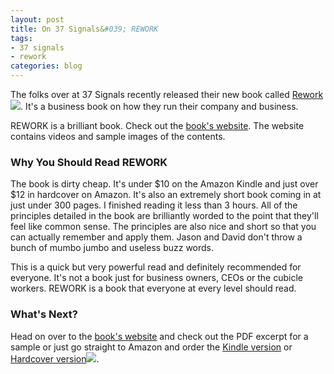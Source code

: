 ```yaml
--- 
layout: post
title: On 37 Signals&#039; REWORK
tags: 
- 37 signals
- rework
categories: blog
---
```

<p>The folks over at 37 Signals recently released their new book called <a href="http://www.amazon.com/gp/product/0307463745?ie=UTF8&tag=jotwa-20&linkCode=as2&camp=1789&creative=390957&creativeASIN=0307463745">Rework</a><img src="http://www.assoc-amazon.com/e/ir?t=jotwa-20&l=as2&o=1&a=0307463745"/>. It's a business book on how they run their company and business.</p>
<!--more-->
<p>REWORK is a brilliant book. Check out the <a href="http://37signals.com/rework/">book's website</a>. The website contains videos and sample images of the contents.</p>

<h3>Why You Should Read REWORK</h3>
<p>The book is dirty cheap. It's under $10 on the Amazon Kindle and just over $12 in hardcover on Amazon. It's also an extremely short book coming in at just under 300 pages. I finished reading it less than 3 hours. All of the principles detailed in the book are brilliantly worded to the point that they'll feel like common sense. The principles are also nice and short so that you can actually remember and apply them. Jason and David don't throw a bunch of mumbo jumbo and useless buzz words.</p>

<p>This is a quick but very powerful read and definitely recommended for everyone. It's not a book just for business owners, CEOs or the cubicle workers. REWORK is a book that everyone at every level should read.</p>

<h3>What's Next?</h3>
<p>Head on over to the <a href="http://37signals.com/rework/">book's website</a> and check out the PDF excerpt for a sample or just go straight to Amazon and order the <a href="http://www.amazon.com/Rework-ebook/dp/B002MUAJ2A/ref=tmm_kin_title_0?ie=UTF8&m=AG56TWVU5XWC2">Kindle version</a> or <a href="http://www.amazon.com/gp/product/0307463745?ie=UTF8&tag=jotwa-20&linkCode=as2&camp=1789&creative=390957&creativeASIN=0307463745">Hardcover version</a><img src="http://www.assoc-amazon.com/e/ir?t=jotwa-20&l=as2&o=1&a=0307463745"/>.</p>
